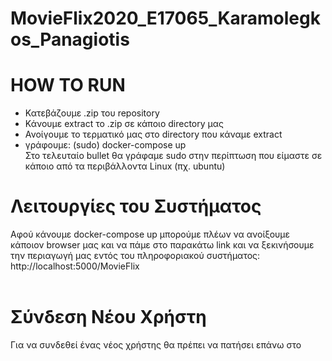 # MovieFlix2020_E17065_Karamolegkos_Panagiotis
# HOW TO RUN
- Κατεβάζουμε .zip του repository
- Κάνουμε extract το .zip σε κάποιο directory μας
- Ανοίγουμε το τερματικό μας στο directory που κάναμε extract
- γράφουμε: (sudo) docker-compose up </br>
Στο τελευταίο bullet θα γράφαμε sudo στην περίπτωση που είμαστε σε κάποιο από τα περιβάλλοντα Linux (πχ. ubuntu)

# Λειτουργίες του Συστήματος

Αφού κάνουμε docker-compose up μπορούμε πλέων να ανοίξουμε κάποιον browser μας και να πάμε στο παρακάτω link και να ξεκινήσουμε την περιαγωγή μας εντός του πληροφοριακού συστήματος: </br>
http://localhost:5000/MovieFlix </br>
</br>
# Σύνδεση Νέου Χρήστη
Για να συνδεθεί ένας νέος χρήστης θα πρέπει να πατήσει επάνω στο 
